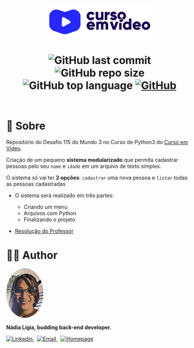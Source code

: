 <p align="center">
  <img src=".github/logo.png" width=300 alt="Curso em Vídeo">
</p>

<h1 align="center">
  <img alt="GitHub last commit" src="https://img.shields.io/github/last-commit/nlnadialigia/cadastro-pessoas?color=2541b2&style=plastic">

  <img alt="GitHub repo size" src="https://img.shields.io/github/repo-size/nlnadialigia/cadastro-pessoas?color=2541b2&style=plastic">

  <img alt="GitHub top language" src="https://img.shields.io/github/languages/top/nlnadialigia/cadastro-pessoas?color=2541b2&logoColor=2541b2&style=plastic">
  
  <a href="./LICENSE.md">
  <img alt="GitHub" src="https://img.shields.io/github/license/nlnadialigia/cadastro-pessoas?color=2541b2&style=plastic">
  </a>
</h1>
<br>

# 📌 Sobre

Repositório do Desafio 115 do Mundo 3 no Curso de Python3 do [Curso em Vídeo](https://www.cursoemvideo.com/).

Criação de um pequeno **sistema modularizado** que permita cadastrar pessoas pelo seu `nome` e `idade` em um arquivo de texto simples.

O sistema só vai ter **2 opções**: `cadastrar` uma nova pessoa e `listar` todas as pessoas cadastradas

- O sistema será realizado em três partes:
    - Criando um menu
    - Arquivos com Python
    - Finalizando o projeto

- [Resolução do Professor](./professor)

# 👩‍💼 Author
<img src=".github/picture.png" width="100px;" alt="Picture"/>
<p><b>Nádia Ligia, budding back-end developer.</b></p>
<a href="https://www.linkedin.com/in/nlnadialigia/">
  <img alt="Linkedin" src="https://img.shields.io/badge/-Linkedin -8703A4?style=flat&logo=Linkedin&logoColor=white&link=https://www.linkedin.com/in/nlnadialigia/" />
</a>&nbsp;
<a href="mailto:nlnadialigia@gmail.com">
  <img alt="Email" src="https://img.shields.io/badge/-Email-8703A4?style=flat&logo=Gmail&logoColor=white&link=mailto:nlnadialigia@gmail.com" />
</a>&nbsp;
<a href="https://www.nlnadialigia.com">
  <img alt="Homepage" src="https://img.shields.io/badge/-Homepage-8703A4" />
</a>
